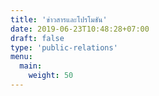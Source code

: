 ```yaml
---
title: 'ข่าวสารและโปรโมชัน'
date: 2019-06-23T10:48:28+07:00
draft: false
type: 'public-relations'
menu:
  main:
    weight: 50
---
```

